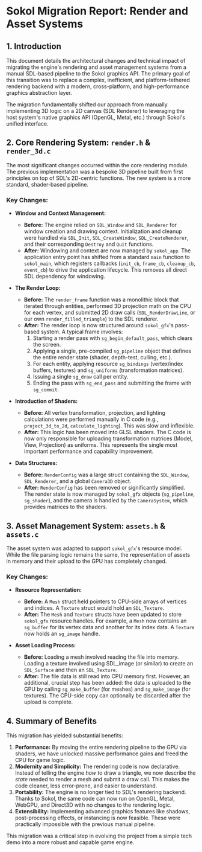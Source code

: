 # Sokol Migration Report: Render and Asset Systems

## 1. Introduction

This document details the architectural changes and technical impact of migrating the engine's rendering and asset management systems from a manual SDL-based pipeline to the Sokol graphics API. The primary goal of this transition was to replace a complex, inefficient, and platform-tethered rendering backend with a modern, cross-platform, and high-performance graphics abstraction layer.

The migration fundamentally shifted our approach from manually implementing 3D logic on a 2D canvas (SDL Renderer) to leveraging the host system's native graphics API (OpenGL, Metal, etc.) through Sokol's unified interface.

## 2. Core Rendering System: `render.h` & `render_3d.c`

The most significant changes occurred within the core rendering module. The previous implementation was a bespoke 3D pipeline built from first principles on top of SDL's 2D-centric functions. The new system is a more standard, shader-based pipeline.

### Key Changes:

*   **Window and Context Management:**
    *   **Before:** The engine relied on `SDL_Window` and `SDL_Renderer` for window creation and drawing context. Initialization and cleanup were handled via `SDL_Init`, `SDL_CreateWindow`, `SDL_CreateRenderer`, and their corresponding `Destroy` and `Quit` functions.
    *   **After:** Windowing and context are now managed by `sokol_app`. The application entry point has shifted from a standard `main` function to `sokol_main`, which registers callbacks (`init_cb`, `frame_cb`, `cleanup_cb`, `event_cb`) to drive the application lifecycle. This removes all direct SDL dependency for windowing.

*   **The Render Loop:**
    *   **Before:** The `render_frame` function was a monolithic block that iterated through entities, performed 3D projection math on the CPU for each vertex, and submitted 2D draw calls (`SDL_RenderDrawLine`, or our own `render_filled_triangle`) to the SDL renderer.
    *   **After:** The render loop is now structured around `sokol_gfx`'s pass-based system. A typical frame involves:
        1.  Starting a render pass with `sg_begin_default_pass`, which clears the screen.
        2.  Applying a single, pre-compiled `sg_pipeline` object that defines the entire render state (shader, depth-test, culling, etc.).
        3.  For each entity, applying resource `sg_bindings` (vertex/index buffers, textures) and `sg_uniforms` (transformation matrices).
        4.  Issuing a single `sg_draw` call per entity.
        5.  Ending the pass with `sg_end_pass` and submitting the frame with `sg_commit`.

*   **Introduction of Shaders:**
    *   **Before:** All vertex transformation, projection, and lighting calculations were performed manually in C code (e.g., `project_3d_to_2d`, `calculate_lighting`). This was slow and inflexible.
    *   **After:** This logic has been moved into GLSL shaders. The C code is now only responsible for uploading transformation matrices (Model, View, Projection) as uniforms. This represents the single most important performance and capability improvement.

*   **Data Structures:**
    *   **Before:** `RenderConfig` was a large struct containing the `SDL_Window`, `SDL_Renderer`, and a global `Camera3D` object.
    *   **After:** `RenderConfig` has been removed or significantly simplified. The render state is now managed by `sokol_gfx` objects (`sg_pipeline`, `sg_shader`), and the camera is handled by the `CameraSystem`, which provides matrices to the shaders.

## 3. Asset Management System: `assets.h` & `assets.c`

The asset system was adapted to support `sokol_gfx`'s resource model. While the file parsing logic remains the same, the representation of assets in memory and their upload to the GPU has completely changed.

### Key Changes:

*   **Resource Representation:**
    *   **Before:** A `Mesh` struct held pointers to CPU-side arrays of vertices and indices. A `Texture` struct would hold an `SDL_Texture`.
    *   **After:** The `Mesh` and `Texture` structs have been updated to store `sokol_gfx` resource handles. For example, a `Mesh` now contains an `sg_buffer` for its vertex data and another for its index data. A `Texture` now holds an `sg_image` handle.

*   **Asset Loading Process:**
    *   **Before:** Loading a mesh involved reading the file into memory. Loading a texture involved using SDL_image (or similar) to create an `SDL_Surface` and then an `SDL_Texture`.
    *   **After:** The file data is still read into CPU memory first. However, an additional, crucial step has been added: the data is uploaded to the GPU by calling `sg_make_buffer` (for meshes) and `sg_make_image` (for textures). The CPU-side copy can optionally be discarded after the upload is complete.

## 4. Summary of Benefits

This migration has yielded substantial benefits:

1.  **Performance:** By moving the entire rendering pipeline to the GPU via shaders, we have unlocked massive performance gains and freed the CPU for game logic.
2.  **Modernity and Simplicity:** The rendering code is now declarative. Instead of telling the engine *how* to draw a triangle, we now describe the *state* needed to render a mesh and submit a draw call. This makes the code cleaner, less error-prone, and easier to understand.
3.  **Portability:** The engine is no longer tied to SDL's rendering backend. Thanks to Sokol, the same code can now run on OpenGL, Metal, WebGPU, and Direct3D with no changes to the rendering logic.
4.  **Extensibility:** Implementing advanced graphics features like shadows, post-processing effects, or instancing is now feasible. These were practically impossible with the previous manual pipeline.

This migration was a critical step in evolving the project from a simple tech demo into a more robust and capable game engine.
